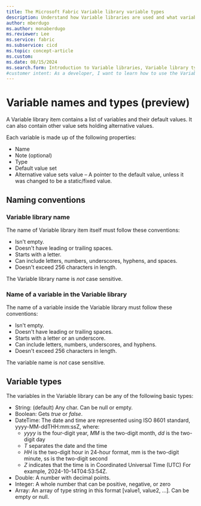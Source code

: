 ```yaml
---
title: The Microsoft Fabric Variable library variable types
description: Understand how Variable libraries are used and what variable types are allowed.
author: mberdugo
ms.author: monaberdugo
ms.reviewer: Lee
ms.service: fabric
ms.subservice: cicd
ms.topic: concept-article
ms.custom:
ms.date: 08/15/2024
ms.search.form: Introduction to Variable libraries, Variable library types, variable types
#customer intent: As a developer, I want to learn how to use the Variable library item and which variable types are used, so that I can manage my content lifecycle.
---
```


# Variable names and types (preview)

A Variable library item contains a list of variables and their default values. It can also contain other value sets holding alternative values.

Each variable is made up of the following properties:

- Name
- Note (optional)
- Type
- Default value set
- Alternative value sets value – A pointer to the default value, unless it was changed to be a static/fixed value.

## Naming conventions

### Variable library name

The name of Variable library item itself must follow these conventions:

- Isn't empty.
- Doesn't have leading or trailing spaces.
- Starts with a letter.
- Can include letters, numbers, underscores, hyphens, and spaces.
- Doesn't exceed 256 characters in length.

The Variable library name is *not* case sensitive.

### Name of a variable in the Variable library

The name of a variable inside the Variable library must follow these conventions:

- Isn't empty.
- Doesn't have leading or trailing spaces.
- Starts with a letter or an underscore.
- Can include letters, numbers, underscores, and hyphens.
- Doesn't exceed 256 characters in length.

The variable name is *not* case sensitive.

## Variable types

The variables in the Variable library can be any of the following basic types:

- String: (default) Any char. Can be null or empty.
- Boolean: Gets *true* or *false*.
- DateTime: The date and time are represented using ISO 8601 standard, yyyy-MM-ddTHH:mm:ssZ, where:
  - *yyyy* is the four-digit year, *MM* is the two-digit month, *dd* is the two-digit day
  - *T* separates the date and the time
  - *HH* is the two-digit hour in 24-hour format, mm is the two-digit minute, ss is the two-digit second
  - *Z* indicates that the time is in Coordinated Universal Time (UTC)
  For example, 2024-10-14T04:53:54Z.
- Double: A number with decimal points.
- Integer: A whole number that can be positive, negative, or zero
- Array: An array of type string in this format [value1, value2, …]. Can be empty or null.
